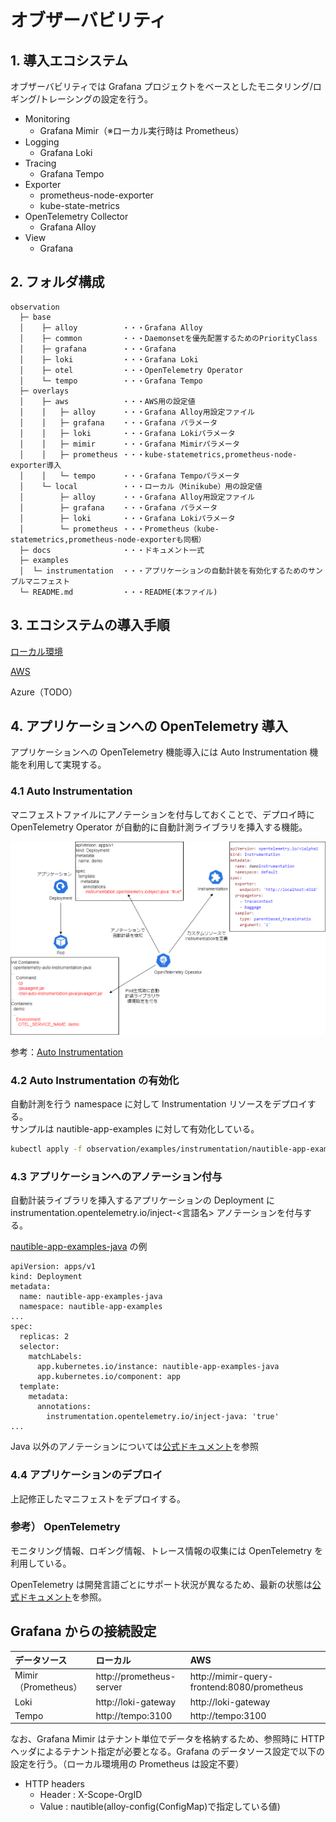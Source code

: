 # オブザーバビリティ

## 1. 導入エコシステム

オブザーバビリティでは Grafana プロジェクトをベースとしたモニタリング/ロギング/トレーシングの設定を行う。

- Monitoring
  - Grafana Mimir（※ローカル実行時は Prometheus）
- Logging
  - Grafana Loki
- Tracing
  - Grafana Tempo
- Exporter
  - prometheus-node-exporter
  - kube-state-metrics
- OpenTelemetry Collector
  - Grafana Alloy
- View
  - Grafana

## 2. フォルダ構成

```text
observation
  ├─ base
  │    ├─ alloy          ・・・Grafana Alloy
  │    ├─ common         ・・・Daemonsetを優先配置するためのPriorityClass
  │    ├─ grafana        ・・・Grafana
  │    ├─ loki           ・・・Grafana Loki
  │    ├─ otel           ・・・OpenTelemetry Operator
  │    └─ tempo          ・・・Grafana Tempo
  ├─ overlays
  │    ├─ aws            ・・・AWS用の設定値
  │    │   ├─ alloy      ・・・Grafana Alloy用設定ファイル
  │    │   ├─ grafana    ・・・Grafana パラメータ
  │    │   ├─ loki       ・・・Grafana Lokiパラメータ
  │    │   ├─ mimir      ・・・Grafana Mimirパラメータ
  │    │   ├─ prometheus ・・・kube-statemetrics,prometheus-node-exporter導入
  │    │   └─ tempo      ・・・Grafana Tempoパラメータ
  │    └─ local          ・・・ローカル（Minikube）用の設定値
  │        ├─ alloy      ・・・Grafana Alloy用設定ファイル
  │        ├─ grafana    ・・・Grafana パラメータ
  │        ├─ loki       ・・・Grafana Lokiパラメータ
  │        └─ prometheus ・・・Prometheus（kube-statemetrics,prometheus-node-exporterも同梱）
  ├─ docs                ・・・ドキュメント一式
  ├─ examples
  │  └─ instrumentation  ・・・アプリケーションの自動計装を有効化するためのサンプルマニフェスト
  └─ README.md           ・・・README(本ファイル)
```

## 3. エコシステムの導入手順

[ローカル環境](./docs/LOCAL.md)

[AWS](./docs/AWS.md)

Azure（TODO）

## 4. アプリケーションへの OpenTelemetry 導入

アプリケーションへの OpenTelemetry 機能導入には Auto Instrumentation 機能を利用して実現する。

### 4.1 Auto Instrumentation

マニフェストファイルにアノテーションを付与しておくことで、デプロイ時に OpenTelemetry Operator が自動的に自動計測ライブラリを挿入する機能。

![auto instrumentation](./docs/autoinstrumentation.png)

参考：[Auto Instrumentation](https://opentelemetry.io/docs/kubernetes/operator/automatic/)

### 4.2 Auto Instrumentation の有効化

自動計測を行う namespace に対して Instrumentation リソースをデプロイする。  
サンプルは nautible-app-examples に対して有効化している。

```bash
kubectl apply -f observation/examples/instrumentation/nautible-app-examples.yaml
```

### 4.3 アプリケーションへのアノテーション付与

自動計装ライブラリを挿入するアプリケーションの Deployment に instrumentation.opentelemetry.io/inject-<言語名> アノテーションを付与する。

[nautible-app-examples-java](https://github.com/nautible/nautible-app-examples-manifest/blob/main/nautible-app-examples-manifest-java/base/examples-deployment.yaml) の例

```
apiVersion: apps/v1
kind: Deployment
metadata:
  name: nautible-app-examples-java
  namespace: nautible-app-examples
...
spec:
  replicas: 2
  selector:
    matchLabels:
      app.kubernetes.io/instance: nautible-app-examples-java
      app.kubernetes.io/component: app
  template:
    metadata:
      annotations:
        instrumentation.opentelemetry.io/inject-java: 'true'
...
```

Java 以外のアノテーションについては[公式ドキュメント](https://opentelemetry.io/docs/kubernetes/operator/automatic/#add-annotations-to-existing-deployments)を参照

### 4.4 アプリケーションのデプロイ

上記修正したマニフェストをデプロイする。

### 参考） OpenTelemetry

モニタリング情報、ロギング情報、トレース情報の収集には OpenTelemetry を利用している。

OpenTelemetry は開発言語ごとにサポート状況が異なるため、最新の状態は[公式ドキュメント](https://opentelemetry.io/docs/languages/)を参照。

## Grafana からの接続設定

| データソース        | ローカル                 | AWS                                         |
| :------------------ | :----------------------- | :------------------------------------------ |
| Mimir（Prometheus） | http://prometheus-server | http://mimir-query-frontend:8080/prometheus |
| Loki                | http://loki-gateway      | http://loki-gateway                         |
| Tempo               | http://tempo:3100        | http://tempo:3100                           |

なお、Grafana Mimir はテナント単位でデータを格納するため、参照時に HTTP ヘッダによるテナント指定が必要となる。Grafana のデータソース設定で以下の設定を行う。（ローカル環境用の Prometheus は設定不要）

- HTTP headers
  - Header : X-Scope-OrgID
  - Value : nautible(alloy-config(ConfigMap)で指定している値)
